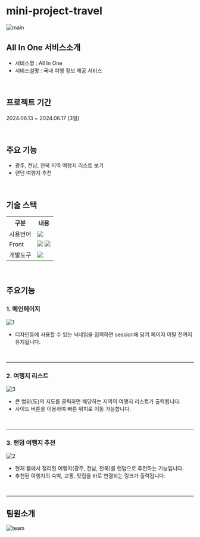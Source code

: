 # mini-project-travel

![main](https://github.com/jinsuzzing/AllInOne/assets/80892395/23864c03-138d-4a33-848b-c44d0541224f)


## All In One 서비스소개
- 서비스명 : All In One
- 서비스설명 : 국내 여행 정보 제공 서비스
<br>

## 프로젝트 기간
2024.06.13 ~ 2024.06.17 (3일)


<br>


## 주요 기능
- 광주, 전남, 전북 지역 여행지 리스트 보기
- 랜덤 여행지 추천
<br>

## 기술 스택
<table>
    <tr>
        <th>구분</th>
        <th>내용</th>
    </tr>
    <tr>
        <td>사용언어</td>
        <td>
            <img src="https://img.shields.io/badge/JavaScript-F7DF1E?style=for-the-badge&logo=JavaScript&logoColor=white"/>
        </td>
    </tr>
    <tr>
        <td>Front</td>
        <td>
            <img src="https://img.shields.io/badge/HTML5-E34F26?style=for-the-badge&logo=HTML5&logoColor=white"/>
            <img src="https://img.shields.io/badge/CSS3-1572B6?style=for-the-badge&logo=CSS3&logoColor=white"/>
        </td>
    </tr>
    <tr>
        <td>개발도구</td>
        <td>
            <img src="https://img.shields.io/badge/Visual_Studio_Code-0078D4?style=for-the-badge&logo=visual%20studio%20code&logoColor=white"/>
        </td>
    </tr>
</table>
<br>


## 주요기능
### 1. 메인페이지
![1](https://github.com/jinsuzzing/AllInOne/assets/80892395/ea682805-28fb-4146-93be-c84d159e8c5c)

- 디자인등에 사용할 수 있는 닉네임을 입력하면 session에 담겨 페이지 이탈 전까지 유지됩니다.

<br>
<hr>

### 2. 여행지 리스트
![3](https://github.com/jinsuzzing/AllInOne/assets/80892395/a7f965a3-eb81-4819-998b-4a7343475ea3)

- 큰 범위(도)의 지도를 클릭하면 해당하는 지역의 여행지 리스트가 출력됩니다.
- 사이드 버튼을 이용하여 빠른 위치로 이동 가능합니다.

<br>
<hr>

### 3. 랜덤 여행지 추천
![2](https://github.com/jinsuzzing/AllInOne/assets/80892395/40b7653b-a82d-4015-a1e6-1d71cbc13f05)

- 현재 웹에서 정리된 여행지(광주, 전남, 전북)를 랜덤으로 추천하는 기능입니다.
- 추천된 여행지의 숙박, 교통, 맛집을 바로 연결되는 링크가 출력됩니다.

<br>
<hr>

  

## 팀원소개
![team](https://github.com/jinsuzzing/AllInOne/assets/80892395/7dc785c8-26d7-45e5-b3be-9edc76b99bf8)

